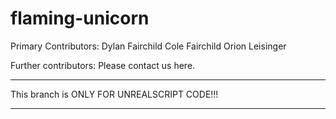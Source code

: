 flaming-unicorn
===============

Primary Contributors:
Dylan Fairchild
Cole Fairchild
Orion Leisinger

Further contributors:
Please contact us here.

-----------------------

This branch is ONLY FOR UNREALSCRIPT CODE!!!

-----------------------